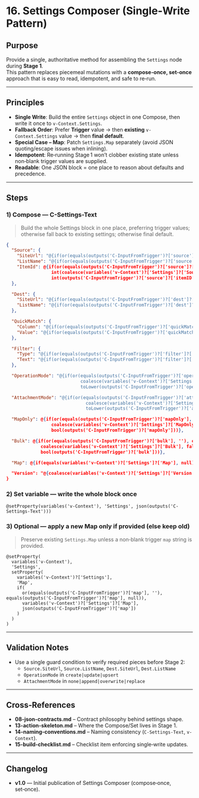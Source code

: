 # 16. Settings Composer (Single‑Write Pattern)

## Purpose
Provide a single, authoritative method for assembling the `Settings` node during **Stage 1**.  
This pattern replaces piecemeal mutations with a **compose‑once, set‑once** approach that is easy to read, idempotent, and safe to re‑run.

---

## Principles
- **Single Write**: Build the entire `Settings` object in one Compose, then write it once to `v-Context.Settings`.
- **Fallback Order**: Prefer **Trigger** value → then **existing** `v-Context.Settings` value → then **final default**.
- **Special Case – Map**: Patch `Settings.Map` separately (avoid JSON quoting/escape issues when inlining).
- **Idempotent**: Re‑running Stage 1 won’t clobber existing state unless non‑blank trigger values are supplied.
- **Readable**: One JSON block = one place to reason about defaults and precedence.

---

## Steps

### 1) Compose — **C-Settings-Text**

> Build the whole Settings block in one place, preferring trigger values; otherwise fall back to existing settings; otherwise final default.

```json
{
  "Source": {
    "SiteUrl": "@{if(or(equals(outputs('C-InputFromTrigger')?['source']?['siteURL'], ''), equals(outputs('C-InputFromTrigger')?['source']?['siteURL'], null)), variables('v-Context')?['Settings']?['Source']?['SiteUrl'], outputs('C-InputFromTrigger')?['source']?['siteURL'])}",
    "ListName": "@{if(or(equals(outputs('C-InputFromTrigger')?['source']?['listName'], ''), equals(outputs('C-InputFromTrigger')?['source']?['listName'], null)), variables('v-Context')?['Settings']?['Source']?['ListName'], outputs('C-InputFromTrigger')?['source']?['listName'])}",
    "ItemId": @{if(or(equals(outputs('C-InputFromTrigger')?['source']?['itemID'], ''), equals(outputs('C-InputFromTrigger')?['source']?['itemID'], null)),
                 int(coalesce(variables('v-Context')?['Settings']?['Source']?['ItemId'], 0)),
                 int(outputs('C-InputFromTrigger')?['source']?['itemID']))}
  },

  "Dest": {
    "SiteUrl": "@{if(or(equals(outputs('C-InputFromTrigger')?['dest']?['siteURL'], ''), equals(outputs('C-InputFromTrigger')?['dest']?['siteURL'], null)), variables('v-Context')?['Settings']?['Dest']?['SiteUrl'], outputs('C-InputFromTrigger')?['dest']?['siteURL'])}",
    "ListName": "@{if(or(equals(outputs('C-InputFromTrigger')?['dest']?['listName'], ''), equals(outputs('C-InputFromTrigger')?['dest']?['listName'], null)), variables('v-Context')?['Settings']?['Dest']?['ListName'], outputs('C-InputFromTrigger')?['dest']?['listName'])}"
  },

  "QuickMatch": {
    "Column": "@{if(or(equals(outputs('C-InputFromTrigger')?['quickMatch']?['field'], ''), equals(outputs('C-InputFromTrigger')?['quickMatch']?['field'], null)), variables('v-Context')?['Settings']?['QuickMatch']?['Column'], outputs('C-InputFromTrigger')?['quickMatch']?['field'])}",
    "Value": "@{if(or(equals(outputs('C-InputFromTrigger')?['quickMatch']?['value'], ''), equals(outputs('C-InputFromTrigger')?['quickMatch']?['value'], null)), variables('v-Context')?['Settings']?['QuickMatch']?['Value'], outputs('C-InputFromTrigger')?['quickMatch']?['value'])}"
  },

  "Filter": {
    "Type": "@{if(or(equals(outputs('C-InputFromTrigger')?['filter']?['type'], ''), equals(outputs('C-InputFromTrigger')?['filter']?['type'], null)), variables('v-Context')?['Settings']?['Filter']?['Type'], outputs('C-InputFromTrigger')?['filter']?['type'])}",
    "Text": "@{if(or(equals(outputs('C-InputFromTrigger')?['filter']?['text'], ''), equals(outputs('C-InputFromTrigger')?['filter']?['text'], null)), variables('v-Context')?['Settings']?['Filter']?['Text'], outputs('C-InputFromTrigger')?['filter']?['text'])}"
  },

  "OperationMode": "@{if(or(equals(outputs('C-InputFromTrigger')?['operation'], ''), equals(outputs('C-InputFromTrigger')?['operation'], null)),
                            coalesce(variables('v-Context')?['Settings']?['OperationMode'], 'upsert'),
                            toLower(outputs('C-InputFromTrigger')?['operation']))}",

  "AttachmentMode": "@{if(or(equals(outputs('C-InputFromTrigger')?['attachmentModeRaw'], ''), equals(outputs('C-InputFromTrigger')?['attachmentModeRaw'], null)),
                              coalesce(variables('v-Context')?['Settings']?['AttachmentMode'], 'none'),
                              toLower(outputs('C-InputFromTrigger')?['attachmentModeRaw']))}",

  "MapOnly": @{if(or(equals(outputs('C-InputFromTrigger')?['mapOnly'], ''), equals(outputs('C-InputFromTrigger')?['mapOnly'], null)),
                 coalesce(variables('v-Context')?['Settings']?['MapOnly'], true),
                 bool(outputs('C-InputFromTrigger')?['mapOnly']))},

  "Bulk": @{if(or(equals(outputs('C-InputFromTrigger')?['bulk'], ''), equals(outputs('C-InputFromTrigger')?['bulk'], null)),
             coalesce(variables('v-Context')?['Settings']?['Bulk'], false),
             bool(outputs('C-InputFromTrigger')?['bulk']))},

  "Map": @{if(equals(variables('v-Context')?['Settings']?['Map'], null), json('{}'), variables('v-Context')?['Settings']?['Map'])},

  "Version": "@{coalesce(variables('v-Context')?['Settings']?['Version'], variables('v-Context')?['Version'], '1.0')}"
}
```

### 2) Set variable — write the whole block once
```text
@setProperty(variables('v-Context'), 'Settings', json(outputs('C-Settings-Text')))
```

### 3) Optional — apply a new Map only if provided (else keep old)
> Preserve existing `Settings.Map` unless a non‑blank trigger `map` string is provided.

```text
@setProperty(
  variables('v-Context'),
  'Settings',
  setProperty(
    variables('v-Context')?['Settings'],
    'Map',
    if(
      or(equals(outputs('C-InputFromTrigger')?['map'], ''), equals(outputs('C-InputFromTrigger')?['map'], null)),
      variables('v-Context')?['Settings']?['Map'],
      json(outputs('C-InputFromTrigger')?['map'])
    )
  )
)
```

---

## Validation Notes
- Use a single guard condition to verify required pieces before Stage 2:
  - `Source.SiteUrl`, `Source.ListName`, `Dest.SiteUrl`, `Dest.ListName`
  - `OperationMode` in `create|update|upsert`
  - `AttachmentMode` in `none|append|overwrite|replace`

---

## Cross‑References
- **08-json-contracts.md** – Contract philosophy behind settings shape.  
- **13-action-skeleton.md** – Where the Compose/Set lives in Stage 1.  
- **14-naming-conventions.md** – Naming consistency (`C-Settings-Text`, `v-Context`).  
- **15-build-checklist.md** – Checklist item enforcing single‑write updates.  

---

## Changelog
- **v1.0** — Initial publication of Settings Composer (compose‑once, set‑once).
